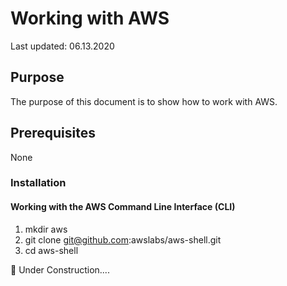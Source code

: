 # Working with AWS

Last updated: 06.13.2020

## Purpose

The purpose of this document is to show how to work with AWS.

## Prerequisites

None

### Installation

#### Working with the AWS Command Line Interface (CLI)

1. mkdir aws
1. git clone git@github.com:awslabs/aws-shell.git
1. cd aws-shell

:construction: Under Construction....
